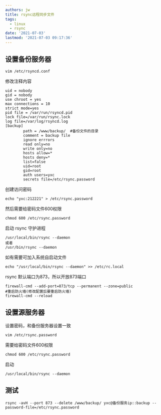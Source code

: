 ```yaml
---
authors: jw
title: rsync远程同步文件
tags:
  - linux
  - rsync
date: '2021-07-03'
lastmod: '2021-07-03 09:17:36'
---
```


##  设置备份服务器

```
vim /etc/rsyncd.conf

```
修改注释内容

```
uid = nobody
gid = nobody
use chroot = yes
max connections = 10
strict mode=yes
pid file = /var/run/rsyncd.pid
lock file=/var/run/rsync.lock
log file=/var/log/rsyncd.log
[backup]
        path = /www/backup/  #备份文件的目录
        comment = backup file
        ignore errrors
        read only=no
        write only=no
        hosts allow=*
        hosts deny=*
        list=false
        uid=root
        gid=root
        auth users=yxc
        secrets file=/etc/rsync.password

```
创建访问密码
```
echo "yxc:212221" > /etc/rsync.password

```
然后需要给密码文件600权限
```
chmod 600 /etc/rsync.password

```
启动 rsync 守护进程
```
/usr/local/bin/rsync --daemon
或者
/usr/bin/rsync --daemon
```
如有需要可加入系统自启动文件

```
echo "/usr/local/bin/rsync --daemon" >> /etc/rc.local

```
rsync 默认端口为873，所以开放873端口

```
firewall-cmd --add-port=873/tcp --permanent --zone=public
#重启防火墙(修改配置后要重启防火墙)
firewall-cmd --reload
```

## 设置源服务器

设置密码，和备份服务器设置一致
```
vim /etc/rsync.password
```
需要给密码文件600权限
```
chmod 600 /etc/rsync.password
```
启动
```
/usr/local/bin/rsync --daemon
```

## 测试

```
rsync -avH --port 873 --delete /www/backup/ yxc@备份服务ip::backup --password-file=/etc/rsync.password
```




